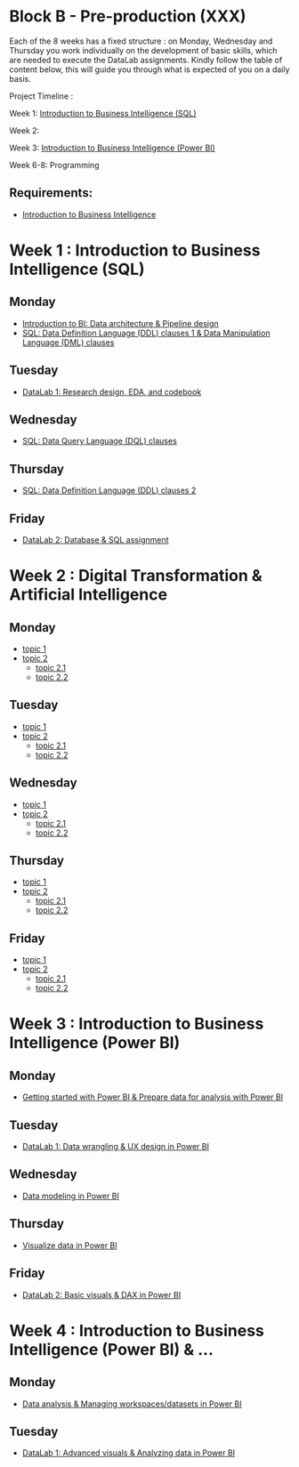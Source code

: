 # Block B - Pre-production (XXX)

Each of the 8 weeks has a fixed structure : on Monday, Wednesday and Thursday you work individually on the development of basic skills, which are needed to execute the DataLab assignments. Kindly follow the table of content below, this will guide you through what is expected of you on a daily basis.

Project Timeline :

Week 1: [Introduction to Business Intelligence (SQL)](#week-1--digital-transformation--artificial-intelligence)

Week 2: []()

Week 3: [Introduction to Business Intelligence (Power BI)](#week-3--data-science)

Week 6-8: Programming

## Requirements:

- [Introduction to Business Intelligence](../../Study%20Content/Business%20Intelligence/BusinessIntelligenceBlockBVersion2.html)

# Week 1 : Introduction to Business Intelligence (SQL)

## Monday
- [Introduction to BI: Data architecture & Pipeline design](../../Study%20Content/Business%20Intelligence/DataArchitecturePipelineDesign.html)
- [SQL: Data Definition Language (DDL) clauses 1 & Data Manipulation Language (DML) clauses](../../Study%20Content/Business%20Intelligence/SQL_DDL1_DML.html)

## Tuesday
- [DataLab 1: Research design, EDA, and codebook](../../Study%20Content/Business%20Intelligence/DataLab1_SQL_ResearchDesignEDACodebook.html)

## Wednesday
- [SQL: Data Query Language (DQL) clauses](../../Study%20Content/Business%20Intelligence/SQL_DQL.html)

## Thursday
- [SQL: Data Definition Language (DDL) clauses 2](../../Study%20Content/Business%20Intelligence/SQL_DDL2.html)

## Friday
-  [DataLab 2: Database & SQL assignment](../../Study%20Content/Business%20Intelligence/BusinessIntelligenceBlockBVersion2.html)

# Week 2 : Digital Transformation & Artificial Intelligence

## Monday
- [topic 1](https://www.buas.nl/en/games)
- [topic 2](../../Study%20Content/Artificial%20Intelligence/TuringTestChatbots1.html#literature)
  - [topic 2.1](#graphics)
  - [topic 2.2](#ecs)

## Tuesday
- [topic 1](https://www.buas.nl/en/games)
- [topic 2](#libraries--frameworks)
  - [topic 2.1](#graphics)
  - [topic 2.2](#ecs)

## Wednesday
- [topic 1](https://www.buas.nl/en/games)
- [topic 2](../../Study%20Content/Artificial%20Intelligence/TuringTestChatbots1.html#literature)
  - [topic 2.1](#graphics)
  - [topic 2.2](#ecs)

## Thursday
- [topic 1](https://www.buas.nl/en/games)
- [topic 2](#libraries--frameworks)
  - [topic 2.1](#graphics)
  - [topic 2.2](#ecs)

## Friday
- [topic 1](https://www.buas.nl/en/games)
- [topic 2](#libraries--frameworks)
  - [topic 2.1](#graphics)
  - [topic 2.2](#ecs)

# Week 3 : Introduction to Business Intelligence (Power BI)

## Monday
- [Getting started with Power BI & Prepare data for analysis with Power BI](../../Study%20Content/Business%20Intelligence/DataPrepaparationCleanTransformLoadPowerBI.html)

## Tuesday
- [DataLab 1: Data wrangling & UX design in Power BI](../../Study%20Content/Business%20Intelligence/DataLab1_DataWranglingUXDesignPowerBI.html)

## Wednesday
- [Data modeling in Power BI](../../Study%20Content/Business%20Intelligence/ModelDataPowerBI.html)

## Thursday
- [Visualize data in Power BI](../../Study%20Content/Business%20Intelligence/VisualizeDataPowerBI.html)

## Friday
- [DataLab 2: Basic visuals & DAX in Power BI](../../Study%20Content/Business%20Intelligence/DataLab2_CreatingVisualsDAXPowerBI.html)

# Week 4 : Introduction to Business Intelligence (Power BI) & ...

## Monday
- [Data analysis & Managing workspaces/datasets in Power BI
](../../Study%20Content/Business%20Intelligence/DataAnalysisManagingWorkspacesDatasetsPowerBI.html)

## Tuesday
- [DataLab 1: Advanced visuals & Analyzing data in Power BI
](../../Study%20Content/Business%20Intelligence/DataLab3_AnalyzingDataPowerBI.html)
